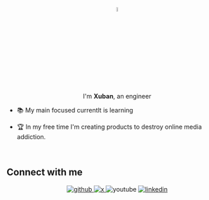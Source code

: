 <div align="center">
<img src="https://upload.wikimedia.org/wikipedia/commons/thumb/2/2d/Flag_of_the_Basque_Country.svg/300px-Flag_of_the_Basque_Country.svg.png" align="center" style="width: 5%" />
</div>  
<div align="center">I'm <b>Xuban</b>, an engineer </div>  
  

- 📚 My main focused currentlt is learning
    

- 🏆 In my free time I'm creating products to destroy online media addiction. 
  
  

<br/>  





## Connect with me  
<div align="center">
<a href="https://github.com/EHxuban11" target="_blank">
<img src=https://img.shields.io/badge/github-%2324292e.svg?&style=for-the-badge&logo=github&logoColor=white alt=github style="margin-bottom: 5px;" />
</a>
<a href="https://twitter.com/EHxuban11" target="_blank">
<img src=https://img.shields.io/badge/X-000000?style=for-the-badge&logo=x&logoColor=white alt=x style="margin-bottom: 5px;" />
</a>
<img src=https://img.shields.io/badge/youtube-%23EE4831.svg?&style=for-the-badge&logo=youtube&logoColor=white alt=youtube style="margin-bottom: 5px;" />
  
<a href="[https://twitter.com/EHxuban11](https://www.linkedin.com/in/xuban-ceccon)" target="_blank">
<img src=https://img.shields.io/badge/LinkedIn-0077B5?style=for-the-badge&logo=linkedin&logoColor=white alt=linkedin style="margin-bottom: 5px;" />
</a>
</div>  


